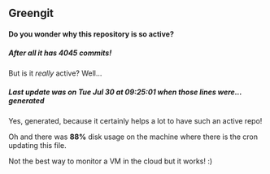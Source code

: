 ## Greengit

#### Do you wonder why this repository is so active?

##### After all it has 4045 commits!

But is it *really* active? Well...

##### Last update was on Tue Jul 30 at 09:25:01 when those lines were... generated

Yes, generated, because it certainly helps a lot to have such an active repo!

Oh and there was **88%** disk usage on the machine
where there is the cron updating this file.

Not the best way to monitor a VM in the cloud but it works! :)
